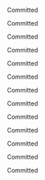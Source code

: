 Committed

Committed

Committed

Committed

Committed

Committed

Committed

Committed

Committed

Committed

Committed

Committed

Committed

